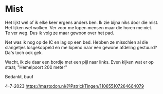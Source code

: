 # Mist

Het lijkt wel of ik elke keer ergens anders ben. Ik zie bijna niks door die mist. Het lijken wel wolken. Ver voor me lopen mensen maar die horen me niet. Te ver weg. Dus ik volg ze maar gewoon over het pad. 

Net was ik nog op de IC en lag op een bed. Hebben ze misschien al die slangetjes losgekoppeld en me lopend naar een gewone afdeling gestuurd? Da's toch ook gek. 

Wacht, ik zie daar een bordje met een pijl naar links. Even kijken wat er op staat; "Hemelpoort 200 meter"  

Bedankt, buuf

4-7-2023
https://mastodon.nl/@PatrickTingen/110655107264664079
